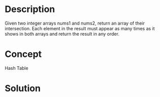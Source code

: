# Description
Given two integer arrays nums1 and nums2, return an array of their intersection. Each element in the result must appear as many times as it shows in both arrays and return the result in any order.
# Concept
Hash Table

# Solution

```

```
